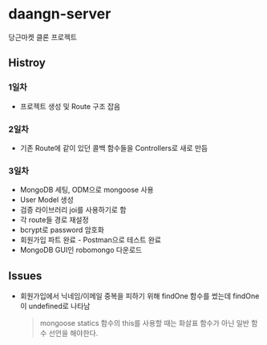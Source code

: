 # daangn-server

당근마켓 클론 프로젝트

## Histroy

### 1일차

- 프로젝트 생성 및 Route 구조 잡음

### 2일차

- 기존 Route에 같이 있던 콜백 함수들을 Controllers로 새로 만듬

### 3일차

- MongoDB 세팅, ODM으로 mongoose 사용
- User Model 생성
- 검증 라이브러리 joi를 사용하기로 함
- 각 route들 경로 재설정
- bcrypt로 password 암호화
- 회원가입 파트 완료 - Postman으로 테스트 완료
- MongoDB GUI인 robomongo 다운로드

## Issues

- 회원가입에서 닉네임/이메일 중복을 피하기 위해 findOne 함수를 썼는데 findOne이 undefined로 나타남
  > mongoose statics 함수의 this를 사용할 때는 화살표 함수가 아닌 일반 함수 선언을 해야한다.
